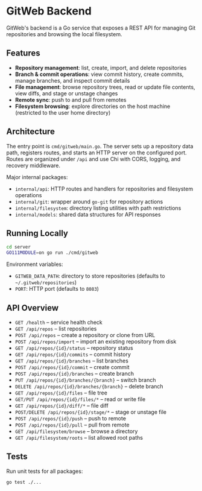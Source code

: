 # GitWeb Backend

GitWeb's backend is a Go service that exposes a REST API for managing Git repositories and browsing the local filesystem.

## Features
- **Repository management**: list, create, import, and delete repositories
- **Branch & commit operations**: view commit history, create commits, manage branches, and inspect commit details
- **File management**: browse repository trees, read or update file contents, view diffs, and stage or unstage changes
- **Remote sync**: push to and pull from remotes
- **Filesystem browsing**: explore directories on the host machine (restricted to the user home directory)

## Architecture
The entry point is `cmd/gitweb/main.go`. The server sets up a repository data path, registers routes, and starts an HTTP server on the configured port. Routes are organized under `/api` and use Chi with CORS, logging, and recovery middleware.

Major internal packages:
- `internal/api`: HTTP routes and handlers for repositories and filesystem operations
- `internal/git`: wrapper around `go-git` for repository actions
- `internal/filesystem`: directory listing utilities with path restrictions
- `internal/models`: shared data structures for API responses

## Running Locally
```bash
cd server
GO111MODULE=on go run ./cmd/gitweb
```
Environment variables:
- `GITWEB_DATA_PATH`: directory to store repositories (defaults to `~/.gitweb/repositories`)
- `PORT`: HTTP port (defaults to `8083`)

## API Overview
- `GET /health` – service health check
- `GET /api/repos` – list repositories
- `POST /api/repos` – create a repository or clone from URL
- `POST /api/repos/import` – import an existing repository from disk
- `GET /api/repos/{id}/status` – repository status
- `GET /api/repos/{id}/commits` – commit history
- `GET /api/repos/{id}/branches` – list branches
- `POST /api/repos/{id}/commit` – create commit
- `POST /api/repos/{id}/branches` – create branch
- `PUT /api/repos/{id}/branches/{branch}` – switch branch
- `DELETE /api/repos/{id}/branches/{branch}` – delete branch
- `GET /api/repos/{id}/files` – file tree
- `GET/PUT /api/repos/{id}/files/*` – read or write file
- `GET /api/repos/{id}/diff/*` – file diff
- `POST/DELETE /api/repos/{id}/stage/*` – stage or unstage file
- `POST /api/repos/{id}/push` – push to remote
- `POST /api/repos/{id}/pull` – pull from remote
- `GET /api/filesystem/browse` – browse a directory
- `GET /api/filesystem/roots` – list allowed root paths

## Tests
Run unit tests for all packages:
```bash
go test ./...
```

